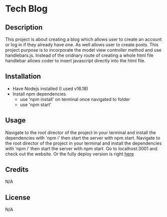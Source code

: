 # Tech Blog

## Description

This project is about creating a blog which allows user to create an account or log in if they already have one. As well allows user to create posts. This project purpose is to incorporate the model view controller method and use handlebars.js. Instead of the oridnary route of creating a whole html file handlebar allows coder to insert javascript directly into the html file.
## Installation

- Have Nodejs installed (I used v16.18)
- Install npm dependencies
  - use 'npm install' on terminal once navigated to folder
  - use 'npm start'

## Usage

Navigate to the root director of the project in your terminal and install the dependencies with 'npm i' then start the server with npm start. Navigate to the root director of the project in your terminal and install the dependencies with 'npm i' then start the server with npm start. Go to localhost:3001 and check out the website. Or the fully deploy version is right [here](https://boiling-falls-39748.herokuapp.com/) 

## Credits

N/A

## License

N/A
